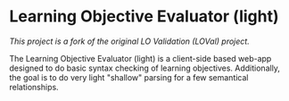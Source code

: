 Learning Objective Evaluator (light)
=============
*This project is a fork of the original LO Validation (LOVal) project.*

The Learning Objective Evaluator (light) is a client-side based web-app designed to do basic syntax checking of
learning objectives. Additionally, the goal is to do very light "shallow" parsing for a few semantical relationships.

